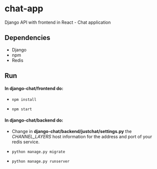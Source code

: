 # chat-app
Django API with frontend in React - Chat application

## Dependencies
* Django
* npm
* Redis

## Run

#### In **django-chat/frontend** do:

* ``` npm install ```

* ``` npm start ```

#### In **django-chat/backend** do:

* Change in **django-chat/backend/justchat/settings.py** the *CHANNEL_LAYERS* host information for the address and port of your redis service.

* ``` python manage.py migrate ```

* ``` python manage.py runserver ```
